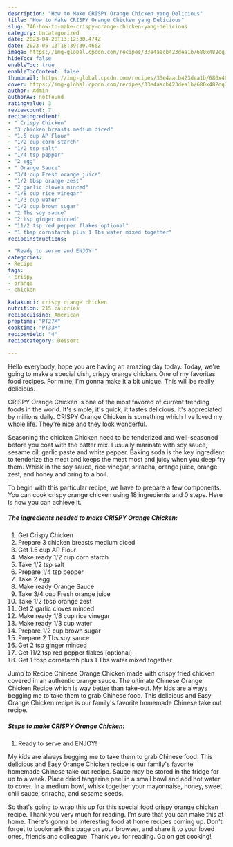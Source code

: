 ```yaml
---
description: "How to Make CRISPY Orange Chicken yang Delicious"
title: "How to Make CRISPY Orange Chicken yang Delicious"
slug: 746-how-to-make-crispy-orange-chicken-yang-delicious
category: Uncategorized
date: 2023-04-28T13:12:30.474Z
date: 2023-05-13T18:39:30.466Z
image: https://img-global.cpcdn.com/recipes/33e4aacb423dea1b/680x482cq70/crispy-orange-chicken-recipe-main-photo.jpg
hideToc: false
enableToc: true
enableTocContent: false
thumbnail: https://img-global.cpcdn.com/recipes/33e4aacb423dea1b/680x482cq70/crispy-orange-chicken-recipe-main-photo.jpg
cover: https://img-global.cpcdn.com/recipes/33e4aacb423dea1b/680x482cq70/crispy-orange-chicken-recipe-main-photo.jpg
author: Admin
authorAv: notfound
ratingvalue: 3
reviewcount: 7
recipeingredient:
- " Crispy Chicken"
- "3 chicken breasts medium diced"
- "1.5 cup AP Flour"
- "1/2 cup corn starch"
- "1/2 tsp salt"
- "1/4 tsp pepper"
- "2 egg"
- " Orange Sauce"
- "3/4 cup Fresh orange juice"
- "1/2 tbsp orange zest"
- "2 garlic cloves minced"
- "1/8 cup rice vinegar"
- "1/3 cup water"
- "1/2 cup brown sugar"
- "2 Tbs soy sauce"
- "2 tsp ginger minced"
- "11/2 tsp red pepper flakes optional"
- "1 tbsp cornstarch plus 1 Tbs water mixed together"
recipeinstructions:

- "Ready to serve and ENJOY!"
categories:
- Recipe
tags:
- crispy
- orange
- chicken

katakunci: crispy orange chicken 
nutrition: 215 calories
recipecuisine: American
preptime: "PT27M"
cooktime: "PT33M"
recipeyield: "4"
recipecategory: Dessert

---
```



Hello everybody, hope you are having an amazing day today. Today, we're going to make a special dish, crispy orange chicken. One of my favorites food recipes. For mine, I'm gonna make it a bit unique. This will be really delicious.

CRISPY Orange Chicken is one of the most favored of current trending foods in the world. It's simple, it's quick, it tastes delicious. It's appreciated by millions daily. CRISPY Orange Chicken is something which I've loved my whole life. They're nice and they look wonderful.

Seasoning the chicken Chicken need to be tenderized and well-seasoned before you coat with the batter mix. I usually marinate with soy sauce, sesame oil, garlic paste and white pepper. Baking soda is the key ingredient to tenderize the meat and keeps the meat most and juicy when you deep fry them. Whisk in the soy sauce, rice vinegar, sriracha, orange juice, orange zest, and honey and bring to a boil.


To begin with this particular recipe, we have to prepare a few components. You can cook crispy orange chicken using 18 ingredients and 0 steps. Here is how you can achieve it.

<!--inarticleads1-->

##### The ingredients needed to make CRISPY Orange Chicken:

1. Get  Crispy Chicken
1. Prepare 3 chicken breasts medium diced
1. Get 1.5 cup AP Flour
1. Make ready 1/2 cup corn starch
1. Take 1/2 tsp salt
1. Prepare 1/4 tsp pepper
1. Take 2 egg
1. Make ready  Orange Sauce
1. Take 3/4 cup Fresh orange juice
1. Take 1/2 tbsp orange zest
1. Get 2 garlic cloves minced
1. Make ready 1/8 cup rice vinegar
1. Make ready 1/3 cup water
1. Prepare 1/2 cup brown sugar
1. Prepare 2 Tbs soy sauce
1. Get 2 tsp ginger minced
1. Get 11/2 tsp red pepper flakes (optional)
1. Get 1 tbsp cornstarch plus 1 Tbs water mixed together


Jump to Recipe Chinese Orange Chicken made with crispy fried chicken covered in an authentic orange sauce. The ultimate Chinese Orange Chicken Recipe which is way better than take-out. My kids are always begging me to take them to grab Chinese food. This delicious and Easy Orange Chicken recipe is our family&#39;s favorite homemade Chinese take out recipe. 

<!--inarticleads2-->

##### Steps to make CRISPY Orange Chicken:


1. Ready to serve and ENJOY!

My kids are always begging me to take them to grab Chinese food. This delicious and Easy Orange Chicken recipe is our family&#39;s favorite homemade Chinese take out recipe. Sauce may be stored in the fridge for up to a week. Place dried tangerine peel in a small bowl and add hot water to cover. In a medium bowl, whisk together your mayonnaise, honey, sweet chili sauce, sriracha, and sesame seeds. 

So that's going to wrap this up for this special food crispy orange chicken recipe. Thank you very much for reading. I'm sure that you can make this at home. There's gonna be interesting food at home recipes coming up. Don't forget to bookmark this page on your browser, and share it to your loved ones, friends and colleague. Thank you for reading. Go on get cooking!
